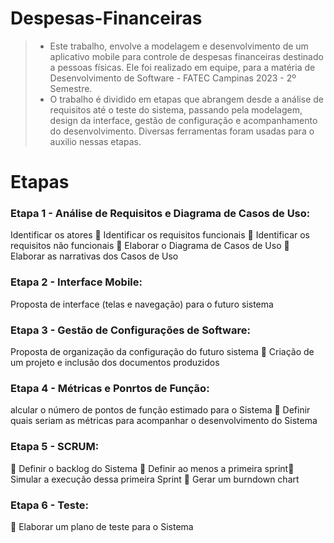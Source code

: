 # Despesas-Financeiras

>- Este trabalho, envolve a modelagem e desenvolvimento de um aplicativo mobile para controle de despesas financeiras destinado a pessoas físicas.
Ele foi realizado em equipe, para a matéria de Desenvolvimento de Software - FATEC Campinas 2023 - 2º Semestre.
>- O trabalho é dividido em etapas que abrangem desde a análise de requisitos até o teste do sistema, passando pela modelagem, design da interface, gestão de configuração e acompanhamento 
do desenvolvimento. Diversas ferramentas foram usadas para o auxilio nessas etapas.

# Etapas
### Etapa 1 - Análise de Requisitos e Diagrama de Casos de Uso:
Identificar os atores    Identificar os requisitos funcionais    Identificar os requisitos não funcionais   Elaborar o Diagrama de Casos de Uso   Elaborar as narrativas dos Casos de Uso 
### Etapa 2 - Interface Mobile:
Proposta de interface (telas e navegação) para o futuro sistema  
### Etapa 3 - Gestão de Configurações de Software:
Proposta de organização da configuração do futuro sistema   Criação de um projeto e inclusão dos documentos produzidos
### Etapa 4 - Métricas e Ponrtos de Função:
alcular o número de pontos de função estimado para o Sistema   Definir quais seriam as métricas para acompanhar o desenvolvimento do Sistema  
### Etapa 5 - SCRUM:
  Definir o backlog do Sistema    Definir ao menos a primeira sprint  Simular a execução dessa primeira Sprint   Gerar um burndown chart 
### Etapa 6 - Teste:
  Elaborar um plano de teste para o Sistema 

